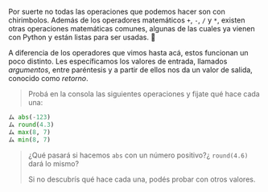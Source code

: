  Por suerte no todas las operaciones que podemos hacer son con chirimbolos. Además de los operadores matemáticos `+`, `-`, `/` y `*`, existen otras operaciones matemáticas comunes, algunas de las cuales ya vienen con Python y están listas para ser usadas. :raised_hands:

A diferencia de los operadores que vimos hasta acá, estos funcionan un poco distinto. Les específicamos los valores de entrada, llamados *argumentos*, entre paréntesis y a partir de ellos nos da un valor de salida, conocido como *retorno*.

> Probá en la consola las siguientes operaciones y fijate qué hace cada una:
>
``` python
ム abs(-123) 
ム round(4.3)
ム max(8, 7)
ム min(8, 7)
```
> ¿Qué pasará si hacemos `abs` con un número positivo?¿ `round(4.6)`  dará lo mismo?
>
> Si no descubrís qué hace cada una, podés probar con otros valores.